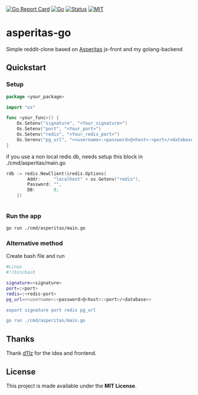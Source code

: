 [![Go Report Card](https://goreportcard.com/badge/github.com/Totus-Floreo/asperitas-on-go)](https://goreportcard.com/report/github.com/Totus-Floreo/asperitas-on-go)
[![Go](https://github.com/Totus-Floreo/asperitas-on-go/actions/workflows/go.yml/badge.svg)](https://github.com/Totus-Floreo/asperitas/blob/main/.github/workflows/go.yml)
[![Status](https://badgen.net/badge/status/indevelopment/blue?icon=github)](https://github.com/Totus-Floreo/asperitas-on-go)
[![MIT](https://badgen.net/badge/license/MIT/blue)](https://github.com/Totus-Floreo/asperitas-on-go/blob/main/LICENSE)

# asperitas-go
Simple reddit-clone based on [Asperitas](https://github.com/d11z/asperitas) js-front and my golang-backend

## Quickstart

### Setup
```go
package <your_package>

import "os"

func <your_func>() {
    Os.Setenv("signature", "<Your_signature>")
    Os.Setenv("port", "<Your_port>")
    Os.Setenv("redis", "<Your_redis_port>")
	Os.Serenv("pg_url", "<<username>:<password>@<host>:<port>/<database>>")
}
```
if you use a non local redis db, needs setup this block in ./cmd/asperitas/main.go
```go
rdb := redis.NewClient(&redis.Options{
		Addr:     "localhost" + os.Getenv("redis"),
		Password: "",
		DB:       0,
	})
    
```
### Run the app
```sh
go run ./cmd/asperitas/main.go
```
### Alternative method

Create bash file and run

```sh
#Linux
#!/bin/bash

signature=<signature>
port=:<port>
redis=:<redis-port>
pg_url=<<username>:<password>@<host>:<port>/<database>>

export signature port redis pg_url

go run ./cmd/asperitas/main.go
```

## Thanks
Thank [d11z](https://github.com/d11z/asperitas) for the idea and frontend.

## License
This project is made available under the **MIT License**.

